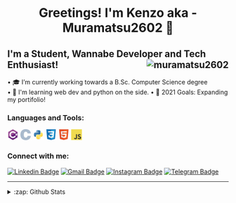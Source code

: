<h1 align="center"> Greetings! I'm Kenzo aka - Muramatsu2602 👋</h1>
<h2 align="left"> 
   I'm a Student, Wannabe Developer and Tech Enthusiast!
   <img align="right" src="https://komarev.com/ghpvc/?username=muramatsu2602" alt="muramatsu2602" />
</h2>

•  🎓 I’m currently working towards a B.Sc. Computer Science degree <br>
•  🌱 I'm learning web dev and python on the side.
•  🥅 2021 Goals: Expanding my portifolio!


### Languages and Tools:

<p align="left">
<img src="https://raw.githubusercontent.com/devicons/devicon/master/icons/csharp/csharp-original.svg" alt="csharp" width="25" height="25"/>
<img src="https://raw.githubusercontent.com/devicons/devicon/master/icons/c/c-original.svg" alt="c" width="25" height="25"/>
<img src="https://raw.githubusercontent.com/devicons/devicon/master/icons/python/python-original.svg" alt="python" width="25" height="25"/>

<img src="https://raw.githubusercontent.com/devicons/devicon/master/icons/css3/css3-original.svg" alt="css3"  width="25" height="25"/>
<img src="https://raw.githubusercontent.com/devicons/devicon/master/icons/html5/html5-original.svg" alt="html5"  width="25" height="25"/>
<img src="https://raw.githubusercontent.com/devicons/devicon/master/icons/javascript/javascript-original.svg" alt="javascript" width="25" height="25"/>
</p>


### Connect with me:

<p align="center">
 
[![Linkedin Badge](https://img.shields.io/badge/-LinkedIn-blue?style=flat-square&logo=Linkedin&logoColor=white&link=https://www.linkedin.com/in/pedro-kenzo-m-5345281a7/)](https://www.linkedin.com/in/pedro-kenzo-m-5345281a7/)
[![Gmail Badge](https://img.shields.io/badge/-Gmail-c14438?style=flat-square&logo=Gmail&logoColor=white&link=mailto:pedromuramatsuc@gmail.com)](mailto:pedromuramatsuc@gmail.com)
[![Instagram Badge](https://img.shields.io/badge/-Instagram-C13584?style=flat-square&labelColor=C13584&logo=instagram&logoColor=white&link=https://www.instagram.com/kenzo_muramatsu/)](https://www.instagram.com/kenzo_muramatsu/)
[![Telegram Badge](https://img.shields.io/badge/-Telegram-1ca0f1?style=flat-square&labelColor=1ca0f1&logo=telegram&logoColor=white&link=https://t.me/caioagiani/)](https://t.me/kenzo_2602/)

</p>

 <hr>
 <details>
  <summary>:zap: Github Stats</summary>
   <img align="left" alt="Muramatsu2602's Github Stats" src="https://github-readme-stats.vercel.app/api?username=Muramatsu2602&show_icons=true&hide_border=true" />
   <img align="right" alt="favourite langs" src="https://github-readme-stats.vercel.app/api/top-langs/?username=Muramatsu2602&language=compact&hide_border=true" />

</details>

